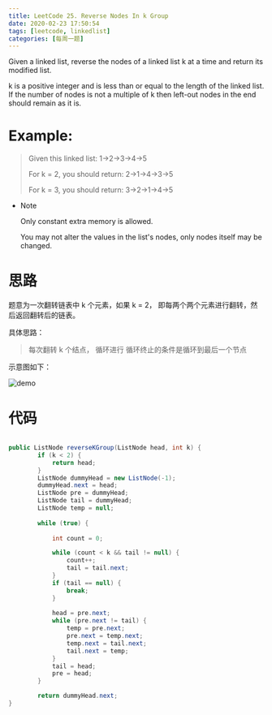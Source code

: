 ```yaml
---
title: LeetCode 25. Reverse Nodes In k Group
date: 2020-02-23 17:50:54
tags: [leetcode, linkedlist]
categories: [每周一题]
---
```


Given a linked list, reverse the nodes of a linked list k at a time and return its modified list.

<!--more-->

k is a positive integer and is less than or equal to the length of the linked list. If the number of nodes is not a multiple of k then left-out nodes in the end should remain as it is.

# Example:

> Given this linked list: 1->2->3->4->5
>
> For k = 2, you should return: 2->1->4->3->5
>
> For k = 3, you should return: 3->2->1->4->5


* Note

	Only constant extra memory is allowed.
	
	You may not alter the values in the list's nodes, only nodes itself may be changed.


# 思路
题意为一次翻转链表中 k 个元素，如果 k = 2， 即每两个两个元素进行翻转，然后返回翻转后的链表。

具体思路：
> 每次翻转 k 个结点， 循环进行
> 循环终止的条件是循环到最后一个节点


示意图如下：

![demo](/reverse-nodes-k.jpg)

# 代码

```java

public ListNode reverseKGroup(ListNode head, int k) {
        if (k < 2) {
            return head;
        }
        ListNode dummyHead = new ListNode(-1);
        dummyHead.next = head;
        ListNode pre = dummyHead;
        ListNode tail = dummyHead;
        ListNode temp = null;
        
        while (true) {
        
            int count = 0;

            while (count < k && tail != null) {
                count++;
                tail = tail.next;
            }
            if (tail == null) {
                break;
            }
            
            head = pre.next;
            while (pre.next != tail) {
                temp = pre.next;
                pre.next = temp.next;
                temp.next = tail.next;
                tail.next = temp;
            }
            tail = head;
            pre = head;
        }

        return dummyHead.next;  
}


```
